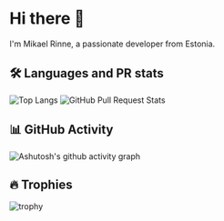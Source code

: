 # Hi there 👋

I'm Mikael Rinne, a passionate developer from Estonia.

## 🛠️ Languages and PR stats
![Top Langs](https://github-readme-stats.vercel.app/api/top-langs/?username=rorychatt&layout=compact&langs_count=100&hide=html)
![GitHub Pull Request Stats](https://github-readme-stats.vercel.app/api?username=rorychatt&show_icons=true&count_private=true&include_all_commits=true)

## 📊 GitHub Activity
![Ashutosh's github activity graph](https://github-readme-activity-graph.vercel.app/graph?username=rorychatt&theme=react-dark)


## 🔥 Trophies
![trophy](https://github-profile-trophy.vercel.app/?username=rorychatt&theme=onedark)
